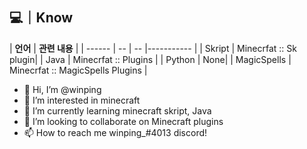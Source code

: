##  💻｜Know
| **언어** | **관련 내용** |
| ------ | -- | -- |----------- |
| Skript | Minecrfat :: Sk plugin|
| Java | Minecrfat :: Plugins |
| Python | None|
| MagicSpells | Minecrfat :: MagicSpells Plugins |

- 👋 Hi, I’m @winping
- 👀 I’m interested in minecraft
- 🌱 I’m currently learning minecraft skript, Java
- 💞️ I’m looking to collaborate on Minecraft plugins
- 📫 How to reach me winping_#4013 discord!

<!---
winping/winping is a ✨ special ✨ repository because its `README.md` (this file) appears on your GitHub profile.
You can click the Preview link to take a look at your changes.
--->
